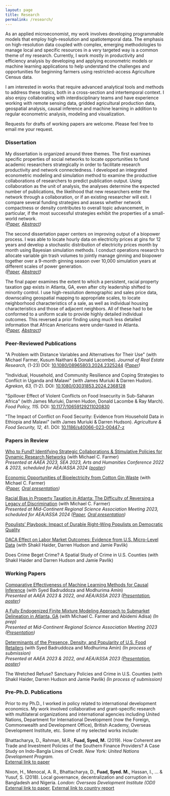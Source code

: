 ```yaml
---
layout: page
title: Research
permalink: /research/
---
```

As an applied microeconomist, my work involves developing programmable models that employ high-resolution and spatiotemporal data. The emphasis on high-resolution data coupled with complex, emerging methodologies to manage local and specific resources in a very targeted way is a common theme of my research. Currently, I work mostly in productivity and efficiency analysis by developing and applying econometric models or machine learning applications to help understand the challenges and opportunities for beginning farmers using restricted-access Agriculture Census data. 

I am interested in works that require advanced analytical tools and methods to address these topics, both in a cross-section and intertemporal context. I also enjoy collaborating with interdisciplinary teams and have experience working with remote sensing data, gridded agricultural production data, geospatial analysis, causal inference and machine learning in addition to regular econometric analysis, modeling and visualization. 

Requests for drafts of working papers are welcome. Please feel free to email me your request. 

### Dissertation <br>
My dissertation is organized around three themes. The first examines specific properties of social networks to locate opportunities to fund academic researchers strategically in order to facilitate research productivity and network connectedness. I developed an integrated econometric modeling and simulation method to examine the productive collaborations of researchers to predict publication output. Using collaboration as the unit of analysis, the analyses determine the expected number of publications, the likelihood that new researchers enter the network through a collaboration, or if an existing researcher will exit. I compare several funding strategies and assess whether network compactness or density contributes to overall topic advancement, in particular, if the most successful strategies exhibit the properties of a small-world network. <br> 
*([Paper](/PPT_Strength%20of%20weak%20ties.pdf), [Abstract](/abstracts/networks.md))* 

The second dissertation paper centers on improving output of a biopower process. I was able to locate hourly data on electricity prices at gins for 12 years and develop a stochastic distribution of electricity prices month by month using Bayesian simulation methods. I conduct operations research to allocate variable gin trash volumes to jointly manage ginning and biopower together over a 9-month ginning season over 10,000 simulation years at different scales of power generation. <br> 
*([Paper](/Paper_Bioenergy.pdf), [Abstract](/abstracts/bioenergy.md))* 

The final paper examines the extent to which a persistent, racial property taxation gap exists in Atlanta, GA, even after city leadership shifted to minority control. I use high-resolution demographic and sales price data, downscaling geospatial mapping to appropriate scales, to locate neighborhood characteristics of a sale, as well as individual housing characteristics and those of adjacent neighbors. All of these had to be conformed to a uniform scale to provide highly detailed individual outcomes. This reversed a prior finding using much less detailed information that African Americans were under-taxed in Atlanta. <br> 
*([Paper](/Paper_Bias%20in%20Atlanta%20property%20tax.pdf), [Abstract](/abstracts/atlanta_tax.md))* 

### Peer-Reviewed Publications <br> 

"A Problem with Distance Variables and Alternatives for Their Use" (with Michael Farmer, Kusum Naithani & Donald Lacombe). *Journal of Real Estate Research,* (1-23) DOI: [10.1080/08965803.2024.2325244](https://www.tandfonline.com/doi/abs/10.1080/08965803.2024.2325244) *([Paper](/Paper_Distance%20paper.pdf))* 
<br> 

"Individual, Household, and Community Resilience and Coping Strategies to Conflict in Uganda and Malawi" (with James Muriuki & Darren Hudon). *Agrekon, 63,* (1-2). DOI: [10.1080/03031853.2024.2368128](https://doi.org/10.1080/03031853.2024.2368128) <br> 

"Spillover Effect of Violent Conflicts on Food Insecurity in Sub-Saharan Africa" (with James Muriuki, Darren Hudon, Donald Lacombe & Ray March). *Food Policy, 115.* DOI: [10.1177/10659129211020830](https://doi.org/10.1016/j.foodpol.2023.102417) <br> 

"The Impact of Conflict on Food Security: Evidence from Household Data in Ethiopia and Malawi" (with James Muriuki & Darren Hudson). *Agriculture & Food Security, 12,* 41. DOI: [10.1186/s40066-023-00447-z](https://doi.org/10.1186/s40066-023-00447-z) <br>

### Papers in Review <br> 

[Who to Fund? Identifying Strategic Collaborations & Stimulative Policies for Dynamic Research Networks](/abstracts/networks.md) (with Michael C. Farmer) <br> 
*Presented at AAEA 2023, SEA 2023, Arts and Humanities Conference 2022 & 2023, scheduled for AEA/ASSA 2024 ([poster](/Poster_Strength%20of%20weak%20ties.pdf))* 

[Economic Opportunities of Bioelectricity from Cotton Gin Waste](/abstracts/bioenergy.md) (with Michael C. Farmer) <br> 
*([Paper](/Paper_Bioenergy.pdf), [Oral presentation](/PPT_Bioenergy.pdf))*

[Racial Bias in Property Taxation in Atlanta: The Difficulty of Reversing a Legacy of Discrimination](/abstracts/atlanta_tax.md) (with Michael C. Farmer) <br> 
*Presented at Mid-Continent Regional Science Association Meeting 2023, scheduled for AEA/ASSA 2024 ([Paper](/Paper_Bias%20in%20Atlanta%20property%20tax.pdf), [Oral presentation](/PPT_Bias%20in%20Atlanta%20property%20tax.pdf))* 

[Populists’ Playbook: Impact of Durable Right-Wing Populists on Democratic Quality](/abstracts/causal_populist.md) <br> 

[DACA Effect on Labor Market Outcomes: Evidence from U.S. Micro-Level Data](/abstracts/daca_causal.md) (with Shakil Haider, Darren Hudson and Jamie Pavlik) <br> 

Does Crime Beget Crime? A Spatial Study of Crime in U.S. Counties (with Shakil Haider and Darren Hudson and Jamie Pavlik) <br> 

### Working Papers <br> 

[Comparative Effectiveness of Machine Learning Methods for Causal Inference](/abstracts/causal_ml.md) (with Syed Badruddoza and Modhurima Amin) <br> 
*Presented at AAEA 2023 & 2022, and AEA/ASSA 2023 ([Presentation](/PPT_Comparative%20effectiveness%20of%20causal%20ML.pdf), [poster](/Poster_Comparative%20effectiveness%20of%20causal%20ML.pdf))* 

[A Fully Endogenized Finite Mixture Modeling Approach to Submarket Delineation in Atlanta, GA](/abstracts/atlanta_submarkets.md) (with Michael C. Farmer and Abidemi Adisa) *(In prep)*<br> 
*Presented at Mid-Continent Regional Science Association Meeting 2023 ([Presentation](/PPT_Submarket%20separation%20in%20Atlanta.pdf))* 

[Determinants of the Presence, Density, and Popularity of U.S. Food Retailers](/abstracts/food_store.md) (with Syed Badruddoza and Modhurima Amin) *(In process of submission)*<br> 
*Presented at AAEA 2023 & 2022, and AEA/ASSA 2023 ([Presentation](/PPT_Determinants%20of%20food%20retailer%20location.pdf), [poster](/Poster_Determinants%20of%20food%20retailer%20location.pdf))* 

The Wretched Refuse? Sanctuary Policies and Crime in U.S. Counties (with Shakil Haider, Darren Hudson and Jamie Pavlik) *(In process of submission)*<br> 

### Pre-Ph.D. Publications <br>
Prior to my Ph.D., I worked in policy related to international development economics. My work involved collaborative and grant-specific research with multilateral organizations and international agencies including United Nations, Department for International Development (now the Foreign, Commonwealth and Development Office), British Academy, Overseas Development Institute, etc. Some of my selected works include: 

Bhattacharya, D., Rahman, M.R., **Fuad, Syed, M.** (2019). How Coherent are Trade and Investment Policies of the Southern Finance Providers? A Case Study on Indo-Bangla Lines of Credit. *New York: United Nations
Development Program.*<br> 
[External link to paper](https://unsouthsouth.org/2019/03/18/south-south-ideas-how-coherent-are-trade-and-investment-policies-of-the-southern-finance-providers-a-case-study-on-indo-bangla-lines-of-credit-2019/)

Nixon, H., Menocal, A. R., Bhattacharya, D., **Fuad, Syed. M.**, Hassan, I., ... & Yusuf, S. (2018). Local governance, decentralization and corruption in Bangladesh and Nigeria. *London: Overseas Development Institute (ODI)* <br> 
[External link to paper](https://odi.org/en/publications/local-governance-decentralisation-and-anti-corruption-in-bangladesh-and-nigeria/), [External link to country report](https://odi.org/en/about/our-work/decentralisation-multilevel-governance-and-corruption/)

